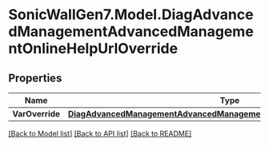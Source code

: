 # SonicWallGen7.Model.DiagAdvancedManagementAdvancedManagementOnlineHelpUrlOverride

## Properties

Name | Type | Description | Notes
------------ | ------------- | ------------- | -------------
**VarOverride** | [**DiagAdvancedManagementAdvancedManagementOnlineHelpUrlOverrideOverride**](DiagAdvancedManagementAdvancedManagementOnlineHelpUrlOverrideOverride.md) |  | [optional] 

[[Back to Model list]](../README.md#documentation-for-models) [[Back to API list]](../README.md#documentation-for-api-endpoints) [[Back to README]](../README.md)

